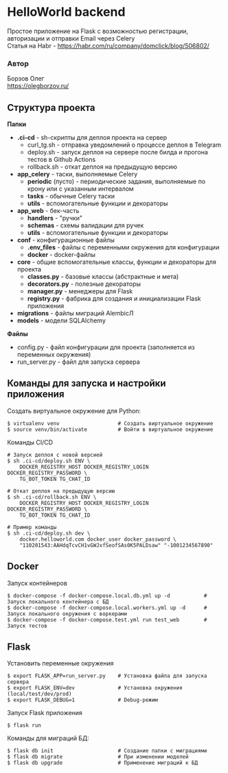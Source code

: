 # HelloWorld backend
Простое приложение на Flask с возможностью регистрации, авторизации и отправки Email через Celery<br>
Статья на Habr - https://habr.com/ru/company/domclick/blog/506802/

### Автор
Борзов Олег<br>
https://olegborzov.ru/<br>

## Структура проекта
**Папки**
- **.ci-cd** - sh-скрипты для деплоя проекта на сервер
    - curl_tg.sh - отправка уведомлений о процессе деплоя в Telegram
    - deploy.sh - запуск деплоя на сервере после билда и прогона тестов в Github Actions
    - rollback.sh - откат деплоя на предыдущую версию
- **app_celery** - таски, выполняемые Celery
    - **periodic** (пусто) - периодические задания, выполняемые по крону или с указанным интервалом
    - **tasks** - обычные Celery таски
    - **utils** - вспомогательные функции и декораторы
- **app_web** - бек-часть
    - **handlers** - "ручки"
    - **schemas** - схемы валидации для ручек
    - **utils** - вспомогательные функции и декораторы
- **conf** - конфигурационные файлы
    - **.env_files** - файлы с переменными окружения для конфигурации
    - **docker** - docker-файлы 
- **core** - общие вспомогательные классы, функции и декораторы для проекта
    - **classes.py** - базовые классы (абстрактные и мета)
    - **decorators.py** - полезные декораторы
    - **manager.py** - менеджеры для Flask
    - **registry.py** - фабрика для создания и инициализации Flask приложения 
- **migrations** - файлы миграций AlembicЛ
- **models** - модели SQLAlchemy

**Файлы**<br>
- config.py - файл конфигурации для проекта (заполняется из переменных окружения)
- run_server.py - файл для запуска сервера


## Команды для запуска и настройки приложения 
Создать виртуальное окружение для Python:
```
$ virtualenv venv                   # Создать виртуальное окружение
$ source venv/bin/activate          # Войти в виртуальное окружение
```

Команды CI/CD
```
# Запуск деплоя с новой версией
$ sh .ci-cd/deploy.sh ENV \
    DOCKER_REGISTRY_HOST DOCKER_REGISTRY_LOGIN DOCKER_REGISTRY_PASSWORD \ 
    TG_BOT_TOKEN TG_CHAT_ID

# Откат деплоя на предыдущую версию
$ sh .ci-cd/rollback.sh ENV \
    DOCKER_REGISTRY_HOST DOCKER_REGISTRY_LOGIN DOCKER_REGISTRY_PASSWORD \ 
    TG_BOT_TOKEN TG_CHAT_ID

# Пример команды
$ sh .ci-cd/deploy.sh dev \
    docker.helloworld.com docker_user docker_password \
    "110201543:AAHdqTcvCH1vGWJxfSeofSAs0K5PALDsaw" "-1001234567890"
```

## Docker
Запуск контейнеров
```
$ docker-compose -f docker-compose.local.db.yml up -d           # Запуск локального контейнера с БД
$ docker-compose -f docker-compose.local.workers.yml up -d      # Запуск локального окружения с воркерами
$ docker-compose -f docker-compose.test.yml run test_web        # Запуск тестов
```

## Flask
Установить переменные окружения
```
$ export FLASK_APP=run_server.py    # Установка файла для запуска сервера
$ export FLASK_ENV=dev              # Установка окружения (local/test/dev/prod)
$ export FLASK_DEBUG=1              # Debug-режим
```

Запуск Flask приложения
```
$ flask run
```

Команды для миграций БД:
```
$ flask db init                     # Создание папки с миграциями
$ flask db migrate                  # При изменении моделей
$ flask db upgrade                  # Применение миграций к БД
```

